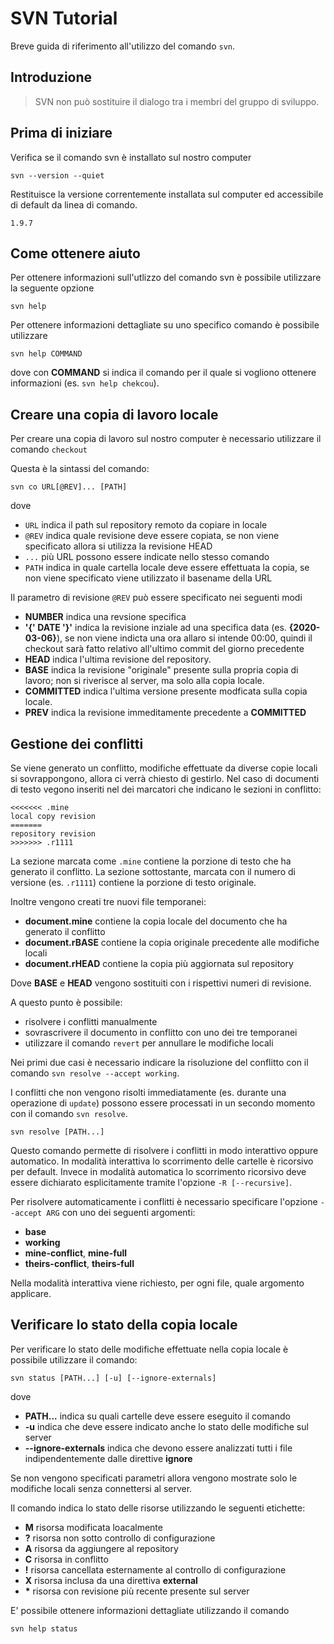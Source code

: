 # SVN Tutorial

Breve guida di riferimento all'utilizzo del comando ```svn```.

## Introduzione

> SVN non può sostituire il dialogo tra i membri del gruppo di sviluppo.

## Prima di iniziare

Verifica se il comando svn è installato sul nostro computer

```svn --version --quiet```

Restituisce la versione correntemente installata sul computer ed accessibile di default da linea di comando.

```1.9.7```

## Come ottenere aiuto

Per ottenere informazioni sull'utlizzo del comando svn è possibile utilizzare la seguente opzione

```svn help```

Per ottenere informazioni dettagliate su uno specifico comando è possibile utilizzare

```svn help COMMAND```

dove con **COMMAND** si indica il comando per il quale si vogliono ottenere informazioni (es. ```svn help chekcou```).

## Creare una copia di lavoro locale

Per creare una copia di lavoro sul nostro computer è necessario utilizzare il comando ```checkout```

Questa è la sintassi del comando:

```svn co URL[@REV]... [PATH]```

dove

* ```URL``` indica il path sul repository remoto da copiare in locale
* ```@REV``` indica quale revisione deve essere copiata, se non viene specificato allora si utilizza la revisione HEAD
* ```...```  più URL possono essere indicate nello stesso comando
* ```PATH``` indica in quale cartella locale deve essere effettuata la copia, se non viene specificato viene utilizzato il basename della URL

Il parametro di revisione ```@REV``` può essere specificato nei seguenti modi

* **NUMBER** indica una revsione specifica
* **'{' DATE '}'** indica la revisione inziale ad una specifica data (es. **{2020-03-06}**), se non viene indicta una ora allaro si intende 00:00, quindi il checkout sarà fatto relativo all'ultimo commit del giorno precedente 
* **HEAD** indica l'ultima revisione del repository.
* **BASE** indica la revisione "originale" presente sulla propria copia di lavoro; non si riverisce al server, ma solo alla copia locale.
* **COMMITTED** indica l'ultima versione presente modficata sulla copia locale.
* **PREV** indica la revisione immeditamente precedente a **COMMITTED**

## Gestione dei conflitti
Se viene generato un conflitto, modifiche effettuate da diverse copie locali si sovrappongono, allora ci verrà chiesto di gestirlo.
Nel caso di documenti di testo vegono inseriti nel dei marcatori che indicano le sezioni in conflitto:

```
<<<<<<< .mine
local copy revision
=======
repository revision
>>>>>>> .r1111
```

La sezione marcata come ```.mine``` contiene la porzione di testo che ha generato il conflitto. La sezione sottostante, marcata con il numero di versione (es. ```.r1111```) contiene la porzione di testo originale.

Inoltre vengono creati tre nuovi file temporanei:

* **document.mine** contiene la copia locale del documento che ha generato il conflitto
* **document.rBASE** contiene la copia originale precedente alle modifiche locali
* **document.rHEAD** contiene la copia più aggiornata sul repository

Dove **BASE** e **HEAD** vengono sostituiti con i rispettivi numeri di revisione.

A questo punto è possibile:

* risolvere i conflitti manualmente
* sovrascrivere il documento in conflitto con uno dei tre temporanei
* utilizzare il comando ```revert``` per annullare le modifiche locali

Nei primi due casi è necessario indicare la risoluzione del conflitto con il comando ```svn resolve --accept working```.

I conflitti che non vengono risolti immediatamente (es. durante una operazione di ```update```) possono essere processati in un secondo momento con il comando ```svn resolve```.

```svn resolve [PATH...]```

Questo comando permette di risolvere i conflitti in modo interattivo oppure automatico. In modalità interattiva lo scorrimento delle cartelle è ricorsivo per default. Invece in modalità automatica lo scorrimento ricorsivo deve essere dichiarato esplicitamente tramite l'opzione ```-R [--recursive]```.

Per risolvere automaticamente i conflitti è necessario specificare l'opzione ```--accept ARG``` con uno dei seguenti argomenti:

* **base**
* **working**
* **mine-conflict**, **mine-full**
* **theirs-conflict**, **theirs-full**

Nella modalità interattiva viene richiesto, per ogni file, quale argomento applicare.

## Verificare lo stato della copia locale

Per verificare lo stato delle modifiche effettuate nella copia locale è possibile utilizzare il comando:

```svn status [PATH...] [-u] [--ignore-externals]```

dove

* **PATH...** indica su quali cartelle deve essere eseguito il comando
* **-u** indica che deve essere indicato anche lo stato delle modifiche sul server
* **--ignore-externals** indica che devono essere analizzati tutti i file indipendentemente dalle direttive **ignore**

Se non vengono specificati parametri allora vengono mostrate solo le modifiche locali senza connettersi al server.

Il comando indica lo stato delle risorse utilizzando le seguenti etichette:

* **M** risorsa modificata loacalmente
* **?** risorsa non sotto controllo di configurazione
* **A** risorsa da aggiungere al repository
* **C** risorsa in conflitto
* **!** risorsa cancellata esternamente al controllo di configurazione
* **X** risorsa inclusa da una direttiva **external**
* **\*** risorsa con revisione più recente presente sul server 

E' possibile ottenere informazioni dettagliate utilizzando il comando

```svn help status```




